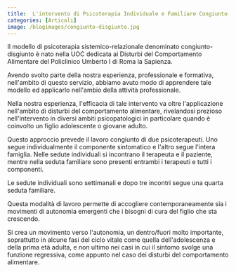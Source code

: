 ```yaml
---
title:  L'intervento di Psicoterapia Individuale e Familiare Congiunto-Disgiunto
categories: [Articoli]
image: /blogimages/congiunto-disgiunto.jpg
---
```

Il modello di psicoterapia sistemico-relazionale denominato congiunto-disgiunto è nato nella UOC dedicata ai Disturbi del Comportamento Alimentare del Policlinico Umberto I di Roma la Sapienza.

Avendo svolto parte della nostra esperienza, professionale e formativa, nell'ambito di questo servizio, abbiamo avuto modo di apprendere tale modello ed applicarlo nell'ambio della attività professionale.

Nella nostra esperienza, l'efficacia di tale intervento va oltre l'applicazione nell'ambito di disturbi del comportamento alimentare, rivelandosi prezioso nell'intervento in diversi ambiti psicopatologici in particolare quando è coinvolto un figlio adolescente o giovane adulto.

Questo approccio prevede il lavoro congiunto di due psicoterapeuti. Uno segue individualmente il componente sintomatico e l'altro segue l'intera famiglia. Nelle sedute individuali si incontrano il terapeuta e il paziente, mentre nella seduta familiare sono presenti entrambi i terapeuti e tutti i componenti.

Le sedute individuali sono settimanali e dopo tre incontri segue una quarta seduta familiare.

Questa modalità di lavoro permette di accogliere contemporaneamente sia i movimenti di autonomia emergenti che i bisogni di cura del figlio che sta crescendo.

Si crea un movimento verso l'autonomia, un dentro/fuori molto importante, soprattutto in alcune fasi del ciclo vitale come quella dell'adolescenza e della prima età adulta, e non ultimo nei casi in cui il sintomo svolge una funzione regressiva, come appunto nel caso dei disturbi del comportamento alimentare.
